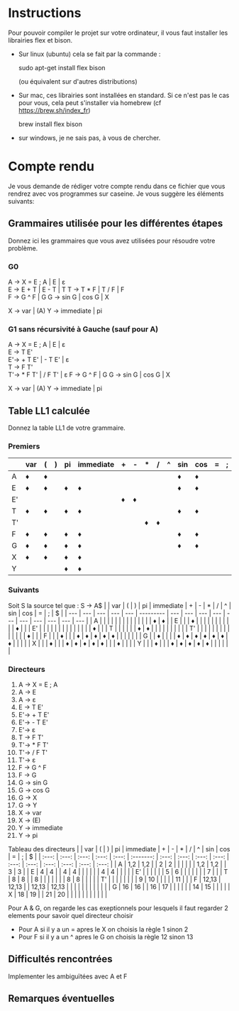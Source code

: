 # Instructions

Pour pouvoir compiler le projet sur votre ordinateur, il vous faut installer les librairies flex et bison.

- Sur linux (ubuntu) cela se fait par la commande :
  
  sudo apt-get install flex bison
  
  (ou équivalent sur d'autres distributions)

- Sur mac, ces librairies sont installées en standard. Si ce n'est pas le cas pour vous, cela peut s'installer via homebrew (cf https://brew.sh/index_fr)

  brew install flex bison

- sur windows, je ne sais pas, à vous de chercher.

# Compte rendu

Je vous demande de rédiger votre compte rendu dans ce fichier que vous rendrez avec vos programmes sur caseine. Je vous suggère les éléments suivants:

## Grammaires utilisée pour les différentes étapes

Donnez ici les grammaires que vous avez utilisées pour résoudre votre problème.
### G0
A -> X = E ;  A | E | ε  
E -> E + T | E - T | T 
T -> T * F | T / F | F   
F -> G ^ F | G 
G -> sin G | cos G | X 

X -> var | (A)
Y -> immediate | pi  
 

### G1 sans récursivité à Gauche (sauf pour A)
A -> X = E ; A | E | ε  
E -> T E'  
E'-> + T E' | - T E' | ε  
T -> F T'  
T'-> * F T' | / F T' | ε 
F -> G ^ F | G 
G -> sin G | cos G | X   

X -> var | (A) 
Y -> immediate | pi  


## Table LL1 calculée

Donnez la table LL1 de votre grammaire.
### Premiers  
|     | var | (   | )   | pi  | immediate | +   | -   | *   | /   | ^   | sin | cos | =   | ;   | ε   |
| --- | --- | --- | --- | --- | --------- | --- | --- | --- | --- | --- | --- | --- | --- | --- | --- |
| A   | ♦   | ♦   |     |     |           |     |     |     |     |     | ♦   | ♦   |     |     | ♦   |
| E   | ♦   | ♦   |     | ♦   | ♦         |     |     |     |     |     | ♦   | ♦   |     |     |     |
| E'  |     |     |     |     |           | ♦   | ♦   |     |     |     |     |     |     |     | ♦   |
| T   | ♦   | ♦   |     | ♦   | ♦         |     |     |     |     |     | ♦   | ♦   |     |     |     |
| T'  |     |     |     |     |           |     |     | ♦   | ♦   |     |     |     |     |     | ♦   |
| F   | ♦   | ♦   |     | ♦   | ♦         |     |     |     |     |     | ♦   | ♦   |     |     |     |
| G   | ♦   | ♦   |     | ♦   | ♦         |     |     |     |     |     | ♦   | ♦   |     |     |     |
| X   | ♦   | ♦   |     | ♦   | ♦         |     |     |     |     |     |     |     |     |     |     |
| Y   |     |     |     | ♦   | ♦         |     |     |     |     |     |     |     |     |     |     |
  
### Suivants
Soit S la source tel que : 
S -> A$
|     | var | (   | )   | pi  | immediate | +   | -   | *   | /   | ^   | sin | cos | =   | ;   | $   |
| --- | --- | --- | --- | --- | --------- | --- | --- | --- | --- | --- | --- | --- | --- | --- | --- |
| A   |     |     |     |     |           |     |     |     |     |     |     |     |     | ♦   | ♦   |
| E   |     |     | ♦   |     |           |     |     |     |     |     |     |     |     | ♦   |     |
| E'  |     |     |     |     |           |     |     |     |     |     |     |     |     | ♦   |     |
| T   |     |     |     |     |           | ♦   | ♦   |     |     |     |     |     |     |     |     |
| T'  |     |     |     |     |           |     |     |     |     |     |     |     |     | ♦   |     |
| F   |     |     | ♦   |     |           | ♦   | ♦   | ♦   | ♦   | ♦   |     |     |     |     |     |
| G   |     | ♦   |     |     |           | ♦   | ♦   | ♦   | ♦   | ♦   | ♦   | ♦   |     |     |     |
| X   |     |     | ♦   |     |           | ♦   | ♦   | ♦   | ♦   | ♦   |     |     | ♦   |     |     |
| Y   |     |     | ♦   |     |           | ♦   | ♦   | ♦   | ♦   | ♦   |     |     |     |     |     |
  
  ### Directeurs
1. A -> X = E ; A
2. A -> E
3. A -> ε
4. E -> T E'
5. E'-> + T E'
6. E'-> - T E'
7. E'-> ε
8. T -> F T'
9. T'-> * F T'
10. T'-> / F T'
11. T'-> ε
12. F -> G ^ F
13. F -> G
14. G -> sin G
15. G -> cos G
16. G -> X 
17. G -> Y
18. X -> var
19. X -> (E)
20. Y -> immediate
21. Y -> pi

Tableau des directeurs
|       |  var  |   (   |   )   |  pi   | immediate |   +   |   -   |   *   |   /   |   ^   |  sin  |  cos  |   =   |   ;   |   $   |
| :---: | :---: | :---: | :---: | :---: | :-------: | :---: | :---: | :---: | :---: | :---: | :---: | :---: | :---: | :---: | :---: |
|   A   |  1,2  |  1,2  |       |   2   |     2     |       |       |       |       |       |  1,2  |  1,2  |       |   3   |   3   |
|   E   |   4   |   4   |       |   4   |     4     |       |       |       |       |       |   4   |   4   |       |       |       |
|  E'   |       |       |       |       |           |   5   |   6   |       |       |       |       |       |       |   7   |       |
|   T   |   8   |   8   |       |   8   |           |       |       |       |       |       |   8   |   8   |       |       |       |
|  T'   |       |       |       |       |           |       |       |   9   |  10   |       |       |       |       |  11   |       |
|   F   | 12,13 | 12,13 |       | 12,13 |   12,13   |       |       |       |       |       |       |       |       |       |       |
|   G   |  16   |  16   |       |  16   |    17     |       |       |       |       |       |  14   |  15   |       |       |       |
|   X   |  18   |  19   |       |  21   |    20     |       |       |       |       |       |       |       |       |       |       |

Pour A & G, on regarde les cas exeptionnels pour lesquels il faut regarder 2 elements pour savoir quel directeur choisir
 * Pour A si il y a un = apres le X on choisis la règle 1 sinon 2 
 * Pour F si il y a un ^ apres le G on choisis la règle 12 sinon 13  


## Difficultés rencontrées

Implementer les ambiguïtées avec A et F 

## Remarques éventuelles